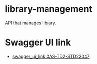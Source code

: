 # library-management
API that manages library.

# Swagger UI link

- [swagger_ui_link OAS-TD2-STD22047](https://petstore.swagger.io/?url=https://raw.githubusercontent.com/Ngitangita/OAS-TD1/OAS-TD2-STD22047/docs/api.yml)
